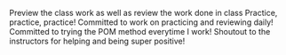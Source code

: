 Preview the class work as well as review the work done in class
Practice, practice, practice!
Committed to work on practicing and reviewing daily!
Committed to trying the POM method everytime I work!
Shoutout to the instructors for helping and being super positive!
